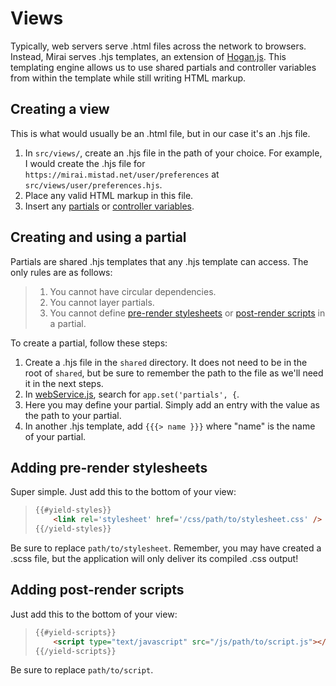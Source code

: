 Views
===

Typically, web servers serve .html files across the network to browsers. Instead, Mirai serves .hjs templates, an extension of [Hogan.js](https://twitter.github.io/hogan.js/). This templating engine allows us to use shared partials and controller variables from within the template while still writing HTML markup.

## Creating a view

This is what would usually be an .html file, but in our case it's an .hjs file.

1. In `src/views/`, create an .hjs file in the path of your choice. For example, I would create the .hjs file for `https://mirai.mistad.net/user/preferences` at `src/views/user/preferences.hjs`.
2. Place any valid HTML markup in this file.
3. Insert any [partials](https://github.com/itsmistad/Mirai/tree/develop/src/views#creating-and-using-a-partial) or [controller variables](https://github.com/itsmistad/Mirai/tree/develop/src/controllers#creating-and-using-controller-variables).

## Creating and using a partial

Partials are shared .hjs templates that any .hjs template can access. The only rules are as follows:
> 1. You cannot have circular dependencies.
> 2. You cannot layer partials.
> 3. You cannot define [pre-render stylesheets](https://github.com/itsmistad/Mirai/tree/develop/src/views#adding-pre-render-stylesheets) or [post-render scripts](https://github.com/itsmistad/Mirai/tree/develop/src/views#adding-post-render-scripts) in a partial.

To create a partial, follow these steps:

1. Create a .hjs file in the `shared` directory. It does not need to be in the root of `shared`, but be sure to remember the path to the file as we'll need it in the next steps.
2. In [webService.js](https://github.com/itsmistad/Mirai/blob/develop/src/services/webService.js), search for `app.set('partials', {`.
3. Here you may define your partial. Simply add an entry with the value as the path to your partial.
4. In another .hjs template, add `{{{> name }}}` where "name" is the name of your partial.

## Adding pre-render stylesheets

Super simple. Just add this to the bottom of your view:

> ```html
> {{#yield-styles}}
>     <link rel='stylesheet' href='/css/path/to/stylesheet.css' />
> {{/yield-styles}}
> ```

Be sure to replace `path/to/stylesheet`. Remember, you may have created a .scss file, but the application will only deliver its compiled .css output!

## Adding post-render scripts

Just add this to the bottom of your view:

> ```html
> {{#yield-scripts}}
>     <script type="text/javascript" src="/js/path/to/script.js"></script>
> {{/yield-scripts}}
> ```

Be sure to replace `path/to/script`.
